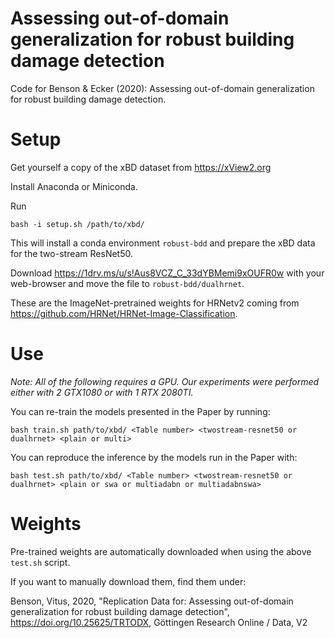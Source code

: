 # Assessing out-of-domain generalization for robust building damage detection
Code for Benson &amp; Ecker (2020): Assessing out-of-domain generalization for robust building damage detection.


# Setup
Get yourself a copy of the xBD dataset from https://xView2.org

Install Anaconda or Miniconda.

Run 
```
bash -i setup.sh /path/to/xbd/
```
This will install a conda environment `robust-bdd` and prepare the xBD data for the two-stream ResNet50.

Download https://1drv.ms/u/s!Aus8VCZ_C_33dYBMemi9xOUFR0w with your web-browser and move the file to `robust-bdd/dualhrnet`.

These are the ImageNet-pretrained weights for HRNetv2 coming from https://github.com/HRNet/HRNet-Image-Classification.

# Use
*Note: All of the following requires a GPU. Our experiments were performed either with 2 GTX1080 or with 1 RTX 2080TI.*

You can re-train the models presented in the Paper by running:
```
bash train.sh path/to/xbd/ <Table number> <twostream-resnet50 or dualhrnet> <plain or multi>
```
You can reproduce the inference by the models run in the Paper with:
```
bash test.sh path/to/xbd/ <Table number> <twostream-resnet50 or dualhrnet> <plain or swa or multiadabn or multiadabnswa>
```
# Weights
Pre-trained weights are automatically downloaded when using the above `test.sh` script.

If you want to manually download them, find them under:

Benson, Vitus, 2020, "Replication Data for: Assessing out-of-domain generalization for robust building damage detection", https://doi.org/10.25625/TRTODX, Göttingen Research Online / Data, V2
